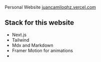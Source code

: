 Personal Website [juancamiloqhz.vercel.com](https://juancamiloqhz.vercel.com/)

## Stack for this website

- Next.js
- Tailwind
- Mdx and Markdown
- Framer Motion for animations
-
